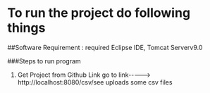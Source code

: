 # To run the project do following things

##Software Requirement : required Eclipse IDE, Tomcat Serverv9.0 

###Steps to run program
1. Get Project from Github Link
go to link-----> http://localhost:8080/csv/see
uploads some csv files

